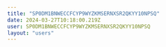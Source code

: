 ```yaml
---
title: "SP0DM1BNWECCFCYP9WYZKMSERNXSR2QKYY10NPSQ"
date: 2024-03-27T10:18:00.219Z
user: SP0DM1BNWECCFCYP9WYZKMSERNXSR2QKYY10NPSQ
layout: "users"
---
```

    